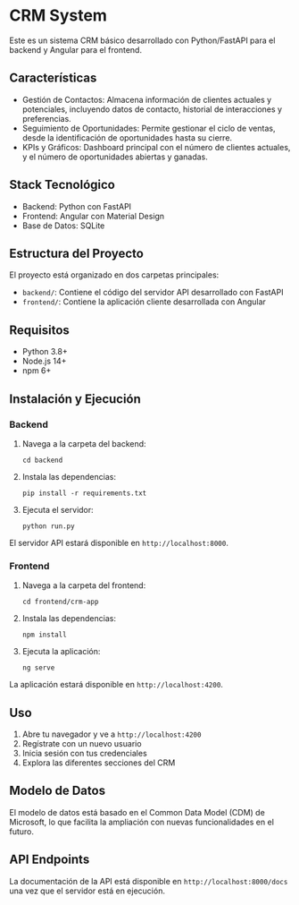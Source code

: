 # CRM System

Este es un sistema CRM básico desarrollado con Python/FastAPI para el backend y Angular para el frontend.

## Características

- Gestión de Contactos: Almacena información de clientes actuales y potenciales, incluyendo datos de contacto, historial de interacciones y preferencias.
- Seguimiento de Oportunidades: Permite gestionar el ciclo de ventas, desde la identificación de oportunidades hasta su cierre.
- KPIs y Gráficos: Dashboard principal con el número de clientes actuales, y el número de oportunidades abiertas y ganadas.

## Stack Tecnológico

- Backend: Python con FastAPI
- Frontend: Angular con Material Design
- Base de Datos: SQLite

## Estructura del Proyecto

El proyecto está organizado en dos carpetas principales:

- `backend/`: Contiene el código del servidor API desarrollado con FastAPI
- `frontend/`: Contiene la aplicación cliente desarrollada con Angular

## Requisitos

- Python 3.8+
- Node.js 14+
- npm 6+

## Instalación y Ejecución

### Backend

1. Navega a la carpeta del backend:
   ```
   cd backend
   ```

2. Instala las dependencias:
   ```
   pip install -r requirements.txt
   ```

3. Ejecuta el servidor:
   ```
   python run.py
   ```

El servidor API estará disponible en `http://localhost:8000`.

### Frontend

1. Navega a la carpeta del frontend:
   ```
   cd frontend/crm-app
   ```

2. Instala las dependencias:
   ```
   npm install
   ```

3. Ejecuta la aplicación:
   ```
   ng serve
   ```

La aplicación estará disponible en `http://localhost:4200`.

## Uso

1. Abre tu navegador y ve a `http://localhost:4200`
2. Regístrate con un nuevo usuario
3. Inicia sesión con tus credenciales
4. Explora las diferentes secciones del CRM

## Modelo de Datos

El modelo de datos está basado en el Common Data Model (CDM) de Microsoft, lo que facilita la ampliación con nuevas funcionalidades en el futuro.

## API Endpoints

La documentación de la API está disponible en `http://localhost:8000/docs` una vez que el servidor está en ejecución.
